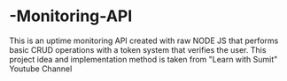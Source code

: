 # -Monitoring-API
This is an uptime monitoring API created with raw NODE JS that performs basic CRUD operations with a token system that verifies the user. This project idea and implementation method is taken from "Learn with Sumit"
Youtube Channel
